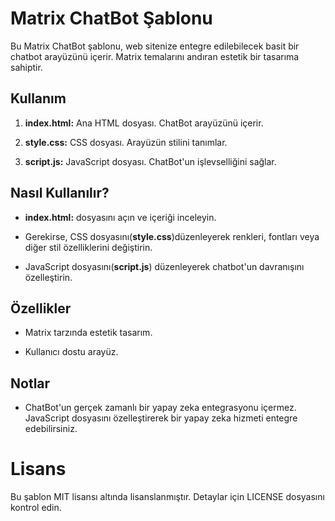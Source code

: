 # Matrix ChatBot Şablonu

Bu Matrix ChatBot şablonu, web sitenize entegre edilebilecek basit bir chatbot arayüzünü içerir. Matrix temalarını andıran estetik bir tasarıma sahiptir.

## Kullanım

1. **index.html:** Ana HTML dosyası. ChatBot arayüzünü içerir.

2. **style.css:** CSS dosyası. Arayüzün stilini tanımlar.

3. **script.js:** JavaScript dosyası. ChatBot'un işlevselliğini sağlar.

## Nasıl Kullanılır?

* **index.html:** dosyasını açın ve içeriği inceleyin.

* Gerekirse, CSS dosyasını(**style.css**)düzenleyerek renkleri, fontları veya diğer stil özelliklerini değiştirin.

* JavaScript dosyasını(**script.js**) düzenleyerek chatbot'un davranışını özelleştirin.

## Özellikler

* Matrix tarzında estetik tasarım.

* Kullanıcı dostu arayüz.

## Notlar

* ChatBot'un gerçek zamanlı bir yapay zeka entegrasyonu içermez. JavaScript dosyasını özelleştirerek bir yapay zeka hizmeti entegre edebilirsiniz.

# Lisans
Bu şablon MIT lisansı altında lisanslanmıştır. Detaylar için LICENSE dosyasını kontrol edin.